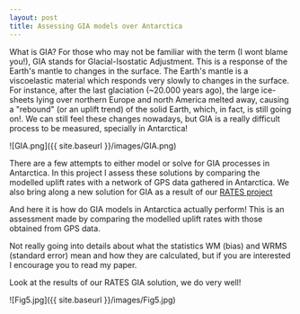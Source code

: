```yaml
---
layout: post
title: Assessing GIA models over Antarctica
---
```

What is GIA?
For those who may not be familiar with the term (I wont blame you!), GIA stands for Glacial-Isostatic Adjustment. This is a response of the Earth's mantle to changes in the surface. 
The Earth's mantle is a viscoelastic material which responds very slowly to changes in the surface. For instance, after the last glaciation (~20.000 years ago), the large ice-sheets lying over northern Europe and north America melted away, causing a "rebound" (or an uplift trend) of the solid Earth, which, in fact, is still going on!.
We can still feel these changes nowadays, but GIA is a really difficult process to be measured, specially in Antarctica! 

![GIA.png]({{ site.baseurl }}/images/GIA.png) 

There are a few attempts to either model or solve for GIA processes in Antarctica. In this project I assess these solutions by comparing the modelled uplift rates with a network of GPS data gathered in Antarctica. 
We also bring along a new solution for GIA as a result of our [RATES project](https://sites.google.com/site/wwwratesantarcticanet/)

And here it is how do GIA models in Antarctica actually perform! This is an assessment made by comparing the modelled uplift rates with those obtained from GPS data.

Not really going into details about what the statistics WM (bias) and WRMS (standard error) mean and how they are calculated, but if you are interested I encourage you to read my paper.

Look at the results of our RATES GIA solution, we do very well! 


![Fig5.jpg]({{ site.baseurl }}/images/Fig5.jpg) 